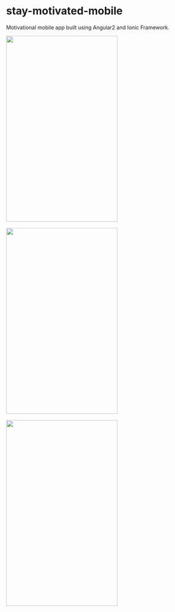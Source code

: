 # stay-motivated-mobile
Motivational mobile app built using Angular2 and Ionic Framework.

<img src="https://github.com/shamsher31/stay-motivated-mobile/blob/master/screenshots/initial-screen.jpg" width="300" height="500"><br><br>
<img src="https://github.com/shamsher31/stay-motivated-mobile/blob/master/screenshots/share.jpg" width="300" height="500"><br><br>
<img src="https://github.com/shamsher31/stay-motivated-mobile/blob/master/screenshots/share-options.jpg" width="300" height="500"><br><br>
